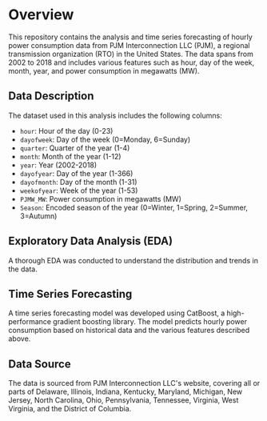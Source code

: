 # Overview
This repository contains the analysis and time series forecasting of hourly power consumption data from PJM Interconnection LLC (PJM), a regional transmission organization (RTO) in the United States. The data spans from 2002 to 2018 and includes various features such as hour, day of the week, month, year, and power consumption in megawatts (MW).

## Data Description
The dataset used in this analysis includes the following columns:

- `hour`: Hour of the day (0-23)
- `dayofweek`: Day of the week (0=Monday, 6=Sunday)
- `quarter`: Quarter of the year (1-4)
- `month`: Month of the year (1-12)
- `year`: Year (2002-2018)
- `dayofyear`: Day of the year (1-366)
- `dayofmonth`: Day of the month (1-31)
- `weekofyear`: Week of the year (1-53)
- `PJMW_MW`: Power consumption in megawatts (MW)
- `Season`: Encoded season of the year (0=Winter, 1=Spring, 2=Summer, 3=Autumn)

## Exploratory Data Analysis (EDA)
A thorough EDA was conducted to understand the distribution and trends in the data.

## Time Series Forecasting
A time series forecasting model was developed using CatBoost, a high-performance gradient boosting library. The model predicts hourly power consumption based on historical data and the various features described above.

## Data Source
The data is sourced from PJM Interconnection LLC's website, covering all or parts of Delaware, Illinois, Indiana, Kentucky, Maryland, Michigan, New Jersey, North Carolina, Ohio, Pennsylvania, Tennessee, Virginia, West Virginia, and the District of Columbia.
